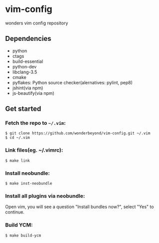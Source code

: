 vim-config
==========

wonders vim config repository

## Dependencies

- python
- ctags
- build-essential
- python-dev
- libclang-3.5
- cmake
- pyflakes: Python source checker(alernatives: pylint, pep8)
- jshint(via npm)
- js-beautify(via npm)

## Get started

### Fetch the repo to `~/.vim`:

    $ git clone https://github.com/wonderbeyond/vim-config.git ~/.vim
    $ cd ~/.vim

### Link files(eg. ~/.vimrc):

    $ make link

### Install neobundle:

    $ make inst-neobundle

### Install all plugins via neobundle:

Open vim, you will see a question "Install bundles now?", select "Yes" to continue.

### Build YCM:

    $ make build-ycm

